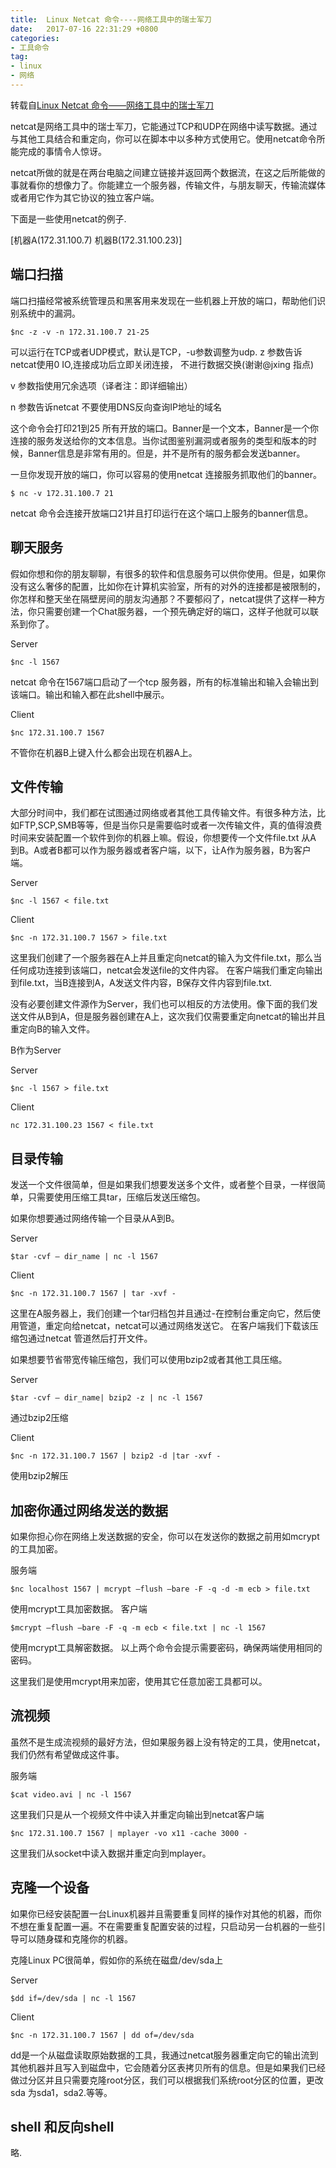 ```yaml
---
title:  Linux Netcat 命令----网络工具中的瑞士军刀
date:   2017-07-16 22:31:29 +0800
categories: 
- 工具命令
tag: 
- linux
- 网络
---
```


转载自[Linux Netcat 命令——网络工具中的瑞士军刀](http://www.oschina.net/translate/linux-netcat-command)

netcat是网络工具中的瑞士军刀，它能通过TCP和UDP在网络中读写数据。通过与其他工具结合和重定向，你可以在脚本中以多种方式使用它。使用netcat命令所能完成的事情令人惊讶。

netcat所做的就是在两台电脑之间建立链接并返回两个数据流，在这之后所能做的事就看你的想像力了。你能建立一个服务器，传输文件，与朋友聊天，传输流媒体或者用它作为其它协议的独立客户端。

下面是一些使用netcat的例子.

[机器A(172.31.100.7) 机器B(172.31.100.23)]

端口扫描
---------------------------------------

端口扫描经常被系统管理员和黑客用来发现在一些机器上开放的端口，帮助他们识别系统中的漏洞。
	
    $nc -z -v -n 172.31.100.7 21-25

可以运行在TCP或者UDP模式，默认是TCP，-u参数调整为udp.
z 参数告诉netcat使用0 IO,连接成功后立即关闭连接， 不进行数据交换(谢谢@jxing 指点)

v 参数指使用冗余选项（译者注：即详细输出）

n 参数告诉netcat 不要使用DNS反向查询IP地址的域名

这个命令会打印21到25 所有开放的端口。Banner是一个文本，Banner是一个你连接的服务发送给你的文本信息。当你试图鉴别漏洞或者服务的类型和版本的时候，Banner信息是非常有用的。但是，并不是所有的服务都会发送banner。

一旦你发现开放的端口，你可以容易的使用netcat 连接服务抓取他们的banner。

    $ nc -v 172.31.100.7 21

netcat 命令会连接开放端口21并且打印运行在这个端口上服务的banner信息。

聊天服务
---------------------------------------

假如你想和你的朋友聊聊，有很多的软件和信息服务可以供你使用。但是，如果你没有这么奢侈的配置，比如你在计算机实验室，所有的对外的连接都是被限制的，你怎样和整天坐在隔壁房间的朋友沟通那？不要郁闷了，netcat提供了这样一种方法，你只需要创建一个Chat服务器，一个预先确定好的端口，这样子他就可以联系到你了。

Server

    $nc -l 1567

netcat 命令在1567端口启动了一个tcp 服务器，所有的标准输出和输入会输出到该端口。输出和输入都在此shell中展示。

Client

    $nc 172.31.100.7 1567

不管你在机器B上键入什么都会出现在机器A上。

文件传输
---------------------------------------

大部分时间中，我们都在试图通过网络或者其他工具传输文件。有很多种方法，比如FTP,SCP,SMB等等，但是当你只是需要临时或者一次传输文件，真的值得浪费时间来安装配置一个软件到你的机器上嘛。假设，你想要传一个文件file.txt 从A 到B。A或者B都可以作为服务器或者客户端，以下，让A作为服务器，B为客户端。

Server

    $nc -l 1567 < file.txt

Client
    
    $nc -n 172.31.100.7 1567 > file.txt

这里我们创建了一个服务器在A上并且重定向netcat的输入为文件file.txt，那么当任何成功连接到该端口，netcat会发送file的文件内容。
在客户端我们重定向输出到file.txt，当B连接到A，A发送文件内容，B保存文件内容到file.txt.

没有必要创建文件源作为Server，我们也可以相反的方法使用。像下面的我们发送文件从B到A，但是服务器创建在A上，这次我们仅需要重定向netcat的输出并且重定向B的输入文件。

B作为Server

Server

    $nc -l 1567 > file.txt

Client

    nc 172.31.100.23 1567 < file.txt

目录传输
---------------------------------------

发送一个文件很简单，但是如果我们想要发送多个文件，或者整个目录，一样很简单，只需要使用压缩工具tar，压缩后发送压缩包。

如果你想要通过网络传输一个目录从A到B。

Server

    $tar -cvf – dir_name | nc -l 1567

Client

    $nc -n 172.31.100.7 1567 | tar -xvf -

这里在A服务器上，我们创建一个tar归档包并且通过-在控制台重定向它，然后使用管道，重定向给netcat，netcat可以通过网络发送它。
在客户端我们下载该压缩包通过netcat 管道然后打开文件。

如果想要节省带宽传输压缩包，我们可以使用bzip2或者其他工具压缩。

Server

    $tar -cvf – dir_name| bzip2 -z | nc -l 1567

通过bzip2压缩

Client

    $nc -n 172.31.100.7 1567 | bzip2 -d |tar -xvf -

使用bzip2解压

加密你通过网络发送的数据
---------------------------------------

如果你担心你在网络上发送数据的安全，你可以在发送你的数据之前用如mcrypt的工具加密。

服务端

    $nc localhost 1567 | mcrypt –flush –bare -F -q -d -m ecb > file.txt

使用mcrypt工具加密数据。
客户端

    $mcrypt –flush –bare -F -q -m ecb < file.txt | nc -l 1567

使用mcrypt工具解密数据。
以上两个命令会提示需要密码，确保两端使用相同的密码。

这里我们是使用mcrypt用来加密，使用其它任意加密工具都可以。

流视频
---------------------------------------

虽然不是生成流视频的最好方法，但如果服务器上没有特定的工具，使用netcat，我们仍然有希望做成这件事。

服务端

    $cat video.avi | nc -l 1567

这里我们只是从一个视频文件中读入并重定向输出到netcat客户端
    
    $nc 172.31.100.7 1567 | mplayer -vo x11 -cache 3000 -

这里我们从socket中读入数据并重定向到mplayer。

克隆一个设备
---------------------------------------

如果你已经安装配置一台Linux机器并且需要重复同样的操作对其他的机器，而你不想在重复配置一遍。不在需要重复配置安装的过程，只启动另一台机器的一些引导可以随身碟和克隆你的机器。

克隆Linux PC很简单，假如你的系统在磁盘/dev/sda上

Server

    $dd if=/dev/sda | nc -l 1567

Client
    
    $nc -n 172.31.100.7 1567 | dd of=/dev/sda

dd是一个从磁盘读取原始数据的工具，我通过netcat服务器重定向它的输出流到其他机器并且写入到磁盘中，它会随着分区表拷贝所有的信息。但是如果我们已经做过分区并且只需要克隆root分区，我们可以根据我们系统root分区的位置，更改sda 为sda1，sda2.等等。

shell 和反向shell
---------------------------------------

略.
